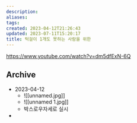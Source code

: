 ```yaml
---
description:
aliases: 
tags: 
created: 2023-04-12T21:26:43
updated: 2023-07-11T15:20:17
title: 턱걸이 1개도 못하는 사람을 위한
---
```

https://www.youtube.com/watch?v=dm5dfExN-6Q

Archive
---
- 2023-04-12
	- ![[unnamed.jpg]]
	- ![[unnamed 1.jpg]] 
	- 박스로우자세로 실시
- 